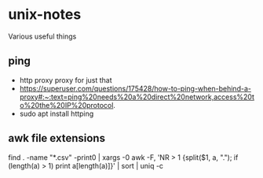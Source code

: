 # unix-notes
Various useful things

## ping
- http proxy proxy for just that
- https://superuser.com/questions/175428/how-to-ping-when-behind-a-proxy#:~:text=ping%20needs%20a%20direct%20network,access%20to%20the%20IP%20protocol.
- sudo apt install httping

## awk file extensions
find . -name "*.csv" -print0 | xargs -0 awk -F, 'NR > 1 {split($1, a, "."); if (length(a) > 1) print a[length(a)]}' | sort | uniq -c
